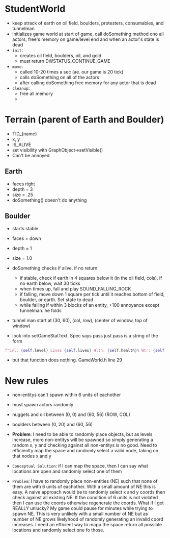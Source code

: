 # StudentWorld
- keep strack of earth on oil field, boulders, protesters, consumables, and tunnelman
- initializes game world at start of game, call doSomething method ono all actors, free's memory on game/level end and when an actor's state is dead
- `init`:
    - creates oil field, boulders, oil, and gold
    - must return DWSTATUS_CONTINUE_GAME
- `move`:
    - called 10-20 times a sec (ae. our game is 20 tick)
    - calls doSomething on all of the actors
    - after calling doSomething free memory for any actor that is dead
- `cleanup`:
    - free all memory
    - 

# Terrain (parent of Earth and Boulder)
- TID_{name}
- x, y
- IS_ALIVE
- set visibility with GraphObject->setVisible()
- Can't be annoyed
## Earth
- faces right
- depth = 3
- size = .25
- doSomething() doesn't do anything
## Boulder
- starts stable
- faces = down
- depth = 1
- size = 1.0
- doSomething checks if alive. if no return
    - if stable, check if earth in 4 squares below it (in the oil field, cols). if no earth below, wait 30 ticks
    - when times up, fall and play SOUND_FALLING_ROCK
    - if falling, move down 1 square per tick until it reaches bottom of field, boulder, or earth. Set state to dead
    - while falling if within 3 blocks of an entity, +100 annoyance except tunnelman. he folds

- tunnel man start at (30, 60), (col, row), (center of window, top of window)

- look into setGameStatText. Spec says pass just pass is a string of the form

```python
f"Lvl: {self.level} Lives {self.lives} Hlth: {self.health}% Wtr: {self.water} Gld: {self.gold} Oil Left: {self.oil} Sonar: {self.sonar} Scr: {self.score}"
```
- but that function does nothing. GameWorld.h line 29

# New rules
- non-entitys can't spawn within 6 units of eachother
- must spawn actors randomly
- nuggets and oil between (0, 0) and (60, 56) (ROW, COL)
- boulders between (0, 20) and (60, 56)
- **Problem**: I need to be able to randomly place objects, but as levels increase, more
non-entitys will be spawned so simply generating a random x, y and checking against all non-entitys
is no good. Need to efficienlty map the space and randomly select a valid node, taking on that nodes
x and y

- `Conceptual Solution`: if I can map the space, then I can say what locations are open and randomly select one of them

- `Problem`: I have to randomly place non-entities (NE) such that none of them are with 6 units of eachother. With a small amount of NE this is easy. A naive approach would be to randomly select x and y coords then check against all existing NE. If the condition of 6 units is not violated then I can use the coords otherwise regenerate the coords. What if I get REALLY unlucky? My game could pause for minutes while trying to spawn NE. This is very unlikely with a small number of NE but as number of NE grows likelyhood of randomly generating an invalid coord increases. I need an efficient way to mapp the space return all possible locations and randomly select one fo those.